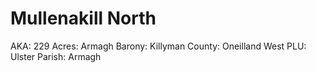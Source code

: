 # Mullenakill North

AKA: 229
Acres: Armagh
Barony: Killyman
County: Oneilland West
PLU: Ulster
Parish: Armagh